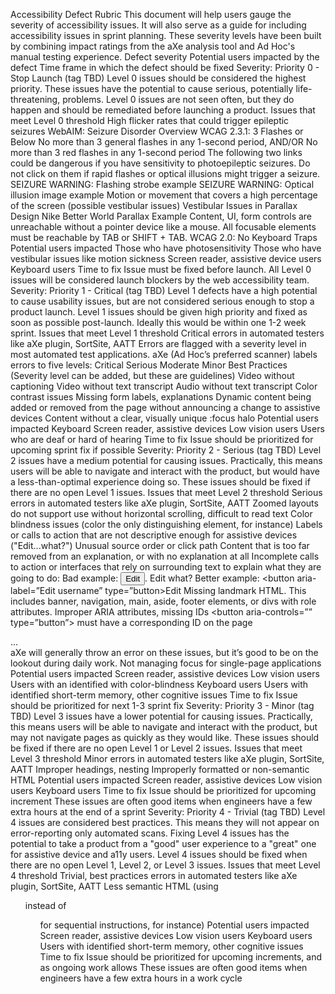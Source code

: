 Accessibility Defect Rubric
This document will help users gauge the severity of accessibility issues. It will also serve as a guide for including accessibility issues in sprint planning. These severity levels have been built by combining impact ratings from the aXe analysis tool and Ad Hoc's manual testing experience.
Defect severity
Potential users impacted by the defect
Time frame in which the defect should be fixed
Severity: Priority 0 - Stop Launch (tag TBD)
Level 0 issues should be considered the highest priority. These issues have the potential to cause serious, potentially life-threatening, problems. Level 0 issues are not seen often, but they do happen and should be remediated before launching a product.
Issues that meet Level 0 threshold
High flicker rates that could trigger epileptic seizures
WebAIM: Seizure Disorder Overview
WCAG 2.3.1: 3 Flashes or Below
No more than 3 general flashes in any 1-second period, AND/OR
No more than 3 red flashes in any 1-second period
The following two links could be dangerous if you have sensitivity to photoepileptic seizures. Do not click on them if rapid flashes or optical illusions might trigger a seizure.
SEIZURE WARNING: Flashing strobe example
SEIZURE WARNING: Optical illusion image example
Motion or movement that covers a high percentage of the screen (possible vestibular issues)
Vestibular Issues in Parallax Design
Nike Better World Parallax Example
Content, UI, form controls are unreachable without a pointer device like a mouse. All focusable elements must be reachable by TAB or SHIFT + TAB.
WCAG 2.0: No Keyboard Traps
Potential users impacted
Those who have photosensitivity
Those who have vestibular issues like motion sickness
Screen reader, assistive device users
Keyboard users
Time to fix
Issue must be fixed before launch. All Level 0 issues will be considered launch blockers by the web accessibility team.
Severity: Priority 1 - Critical (tag TBD)
Level 1 defects have a high potential to cause usability issues, but are not considered serious enough to stop a product launch. Level 1 issues should be given high priority and fixed as soon as possible post-launch. Ideally this would be within one 1-2 week sprint.
Issues that meet Level 1 threshold
Critical errors in automated testers like aXe plugin, SortSite, AATT
Errors are flagged with a severity level in most automated test applications. aXe (Ad Hoc’s preferred scanner) labels errors to five levels:
Critical
Serious
Moderate
Minor
Best Practices (Severity level can be added, but these are guidelines)
Video without captioning
Video without text transcript
Audio without text transcript
Color contrast issues
Missing form labels, explanations
Dynamic content being added or removed from the page without announcing a change to assistive devices
Content without a clear, visually unique :focus halo
Potential users impacted
Keyboard
Screen reader, assistive devices
Low vision users
Users who are deaf or hard of hearing
Time to fix
Issue should be prioritized for upcoming sprint fix if possible
Severity: Priority 2 - Serious (tag TBD)
Level 2 issues have a medium potential for causing issues. Practically, this means users will be able to navigate and interact with the product, but would have a less-than-optimal experience doing so. These issues should be fixed if there are no open Level 1 issues.
Issues that meet Level 2 threshold
Serious errors in automated testers like aXe plugin, SortSite, AATT
Zoomed layouts do not support use without horizontal scrolling, difficult to read text
Color blindness issues (color the only distinguishing element, for instance)
Labels or calls to action that are not descriptive enough for assistive devices ("Edit...what?")
Unusual source order or click path
Content that is too far removed from an explanation, or with no explanation at all
Incomplete calls to action or interfaces that rely on surrounding text to explain what they are going to do:
Bad example: 
<button type=”button”>Edit</button>. 
Edit what?
Better example: 
<button aria-label=”Edit username” type=”button>Edit</button>
Missing landmark HTML. This includes banner, navigation, main, aside, footer elements, or divs with role attributes.
Improper ARIA attributes, missing IDs
<button aria-controls=”<UNIQUE ID>” type=”button”> 
must have a corresponding ID on the page 
<div id=”<UNIQUE ID>...</div>
aXe will generally throw an error on these issues, but it’s good to be on the lookout during daily work.
Not managing focus for single-page applications
Potential users impacted
Screen reader, assistive devices
Low vision users
Users with an identified with color-blindness
Keyboard users
Users with identified short-term memory, other cognitive issues
Time to fix
Issue should be prioritized for next 1-3 sprint fix
Severity: Priority 3 - Minor (tag TBD)
Level 3 issues have a lower potential for causing issues. Practically, this means users will be able to navigate and interact with the product, but may not navigate pages as quickly as they would like. These issues should be fixed if there are no open Level 1 or Level 2 issues.
Issues that meet Level 3 threshold
Minor errors in automated testers like aXe plugin, SortSite, AATT
Improper headings, nesting
Improperly formatted or non-semantic HTML
Potential users impacted
Screen reader, assistive devices
Low vision users
Keyboard users
Time to fix
Issue should be prioritized for upcoming increment
These issues are often good items when engineers have a few extra hours at the end of a sprint
Severity: Priority 4 - Trivial (tag TBD)
Level 4 issues are considered best practices. This means they will not appear on error-reporting only automated scans. Fixing Level 4 issues has the potential to take a product from a "good" user experience to a "great" one for assistive device and a11y users. Level 4 issues should be fixed when there are no open Level 1, Level 2, or Level 3 issues.
Issues that meet Level 4 threshold
Trivial, best practices errors in automated testers like aXe plugin, SortSite, AATT
Less semantic HTML (using <ul> instead of <ol> for sequential instructions, for instance)
Potential users impacted
Screen reader, assistive devices
Low vision users
Keyboard users
Users with identified short-term memory, other cognitive issues
Time to fix
Issue should be prioritized for upcoming increments, and as ongoing work allows
These issues are often good items when engineers have a few extra hours in a work cycle
